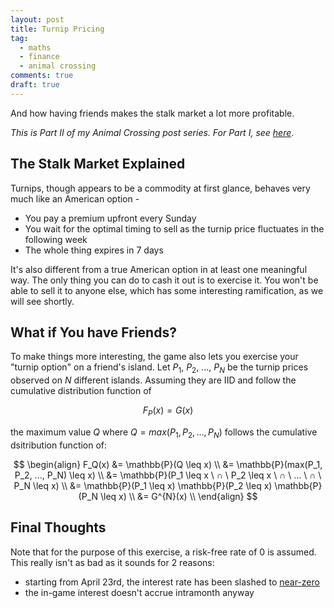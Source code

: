 ```yaml
---
layout: post
title: Turnip Pricing
tag:
  - maths
  - finance
  - animal crossing
comments: true
draft: true
---
```


And how having friends makes the stalk market a lot more profitable.

_This is Part II of my Animal Crossing post series. For Part I, see [here](/Where-is-My-Island/)_.

## The Stalk Market Explained
Turnips, though appears to be a commodity at first glance, behaves very much like an American option -
* You pay a premium upfront every Sunday
* You wait for the optimal timing to sell as the turnip price fluctuates in the following week
* The whole thing expires in 7 days

It's also different from a true American option in at least one meaningful way. The only thing you can do to cash it out is to exercise it. You won't be able to sell it to anyone else, which has some interesting ramification, as we will see shortly.


## What if You have Friends?
To make things more interesting, the game also lets you exercise your "turnip option" on a friend's island. Let $P_1$, $P_2$, ..., $P_N$ be the turnip prices observed on $N$ different islands. Assuming they are IID and follow the cumulative distribution function of

$$
F_P(x) = G(x)
$$

the maximum value $Q$ where $Q = max(P_1, P_2, ..., P_N)$ follows the cumulative dsitribution function of:

$$
\begin{align}
F_Q(x) 
&= \mathbb{P}(Q \leq x) \\
&= \mathbb{P}(max(P_1, P_2, ..., P_N) \leq x) \\
&= \mathbb{P}(P_1 \leq x \ ∩ \ P_2 \leq x \ ∩ \ ... \ ∩ \ P_N \leq x) \\
&= \mathbb{P}(P_1 \leq x) \mathbb{P}(P_2 \leq x) \mathbb{P}(P_N \leq x) \\
&= G^{N}(x) \\
\end{align}
$$

## Final Thoughts
Note that for the purpose of this exercise, a risk-free rate of 0 is assumed. This really isn't as bad as it sounds for 2 reasons:
* starting from April 23rd, the interest rate has been slashed to [near-zero](https://kotaku.com/nintendo-slashes-interest-rates-in-animal-crossing-new-1843019628)
* the in-game interest doesn't accrue intramonth anyway

